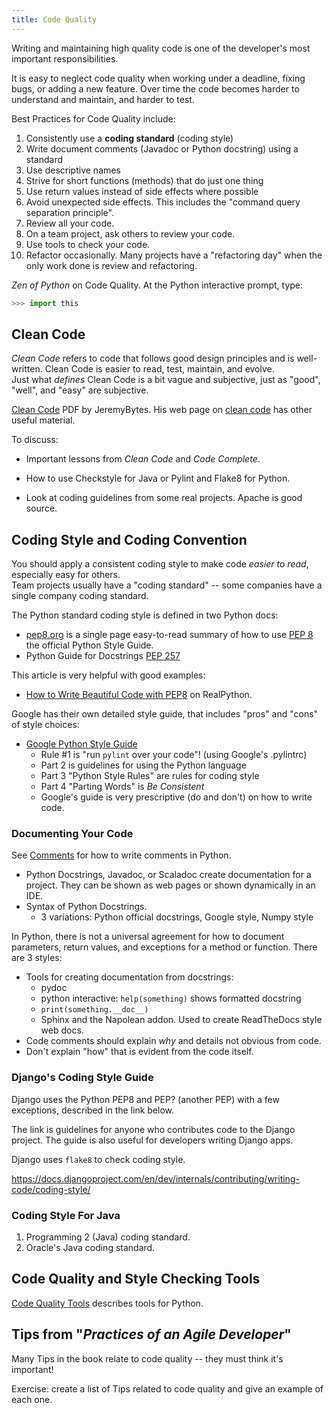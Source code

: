 ```yaml
---
title: Code Quality
---
```


Writing and maintaining high quality code is one of the developer's
most important responsibilities.

It is easy to neglect code quality when working under a deadline,
fixing bugs, or adding a new feature. Over time the code becomes
harder to understand and maintain, and harder to test.

Best Practices for Code Quality include:

1. Consistently use a **coding standard** (coding style)
2. Write document comments (Javadoc or Python docstring) using a standard
3. Use descriptive names
4. Strive for short functions (methods) that do just one thing
5. Use return values instead of side effects where possible
6. Avoid unexpected side effects. This includes the "command query separation principle".
7. Review all your code.
8. On a team project, ask others to review your code.
9. Use tools to check your code.
10. Refactor occasionally.  Many projects have a "refactoring day" when the only work done is review and refactoring.

*Zen of Python* on Code Quality. At the Python interactive prompt, type:

```python
>>> import this
```

## Clean Code

*Clean Code* refers to code that follows good design principles and is well-written. 
Clean Code is easier to read, test, maintain, and evolve.    
Just what *defines* Clean Code is a bit vague and subjective, 
just as "good", "well", and "easy" are subjective.

[Clean Code](http://www.jeremybytes.com/Downloads/CleanCode.pdf) PDF by JeremyBytes. His web page on [clean code](ww.jeremybytes.com/Demos.aspx#CC) has other useful material.

To discuss:

* Important lessons from *Clean Code* and *Code Complete*.

* How to use Checkstyle for Java or Pylint and Flake8 for Python.

* Look at coding guidelines from some real projects. Apache is good source.

## Coding Style and Coding Convention

You should apply a consistent coding style to make code
*easier to read*, especially easy for others.    
Team projects usually have a "coding standard" -- some companies
have a single company coding standard.

The Python standard coding style is defined in two Python docs: 

* [pep8.org](http://pep8.org/) is a single page easy-to-read summary of how to use [PEP 8](https://www.python.org/dev/peps/pep-0008/) the official Python Style Guide.
* Python Guide for Docstrings [PEP 257](https://www.python.org/dev/peps/pep-0257/)

This article is very helpful with good examples:

* [How to Write Beautiful Code with PEP8](https://realpython.com/python-pep8/) on RealPython.

Google has their own detailed style guide, that includes "pros" and "cons" of style choices:

* [Google Python Style Guide](https://google.github.io/styleguide/pyguide.html)
  - Rule #1 is "run `pylint` over your code"! (using Google's .pylintrc)
  - Part 2 is guidelines for using the Python language 
  - Part 3 "Python Style Rules" are rules for coding style
  - Part 4 "Parting Words" is *Be Consistent*
  - Google's guide is very prescriptive (do and don't) on how to write code.

### Documenting Your Code

See [Comments](comments) for how to write comments in Python.

* Python Docstrings, Javadoc, or Scaladoc create documentation for a project. They can be shown as web pages or shown dynamically in an IDE.
* Syntax of Python Docstrings.
  - 3 variations: Python official docstrings, Google style, Numpy style

In Python, there is not a universal agreement for how to document parameters, return values, and exceptions for a method or function. There are 3 styles:
* Tools for creating documentation from docstrings:
  - pydoc
  - python interactive: `help(something)` shows formatted docstring
  - `print(something.__doc__)`
  - Sphinx and the Napolean addon. Used to create ReadTheDocs style web docs.
* Code comments should explain *why* and details not obvious from code. 
* Don't explain "how" that is evident from the code itself.

### Django's Coding Style Guide

Django uses the Python PEP8 and PEP? (another PEP) with a few exceptions, described in the link below.

The link is guidelines for anyone who contributes code to the Django project.
The guide is also useful for developers writing Django apps.

Django uses `flake8` to check coding style.

https://docs.djangoproject.com/en/dev/internals/contributing/writing-code/coding-style/

### Coding Style For Java

1. Programming 2 (Java) coding standard.
2. Oracle's Java coding standard.

## Code Quality and Style Checking Tools

[Code Quality Tools](code-quality-tools) describes tools for Python.

## Tips from "*Practices of an Agile Developer*"

Many Tips in the book relate to code quality -- they must think it's important!

Exercise: create a list of Tips related to code quality and give 
an example of each one.
